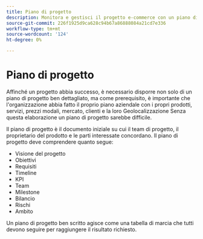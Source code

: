 ```yaml
---
title: Piano di progetto
description: Monitora e gestisci il progetto e-commerce con un piano di progetto e-commerce dettagliato.
source-git-commit: 226f1925d9ca628c94b67a86888084a21cd7e336
workflow-type: tm+mt
source-wordcount: '124'
ht-degree: 0%

---
```



# Piano di progetto

Affinché un progetto abbia successo, è necessario disporre non solo di un piano di progetto ben dettagliato, ma come prerequisito, è importante che l&#39;organizzazione abbia fatto il proprio piano aziendale con i propri prodotti, servizi, prezzi modali, mercato, clienti e la loro Geolocalizzazione Senza questa elaborazione un piano di progetto sarebbe difficile.

Il piano di progetto è il documento iniziale su cui il team di progetto, il proprietario del prodotto e le parti interessate concordano. Il piano di progetto deve comprendere quanto segue:

- Visione del progetto
- Obiettivi
- Requisiti
- Timeline
- KPI
- Team
- Milestone
- Bilancio
- Rischi
- Ambito

Un piano di progetto ben scritto agisce come una tabella di marcia che tutti devono seguire per raggiungere il risultato richiesto.
